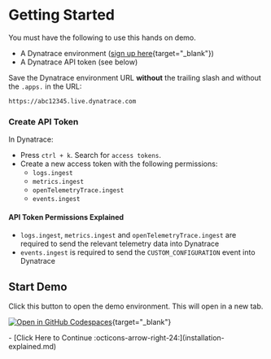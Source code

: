# Getting Started

You must have the following to use this hands on demo.

* A Dynatrace environment ([sign up here](https://dt-url.net/trial){target="_blank"})
* A Dynatrace API token (see below)

Save the Dynatrace environment URL **without** the trailing slash and without the `.apps.` in the URL:

```
https://abc12345.live.dynatrace.com
```

### Create API Token

In Dynatrace:

* Press `ctrl + k`. Search for `access tokens`.
* Create a new access token with the following permissions:
    * `logs.ingest`
    * `metrics.ingest`
    * `openTelemetryTrace.ingest`
    * `events.ingest`

#### API Token Permissions Explained
* `logs.ingest`, `metrics.ingest` and `openTelemetryTrace.ingest` are required to send the relevant telemetry data into Dynatrace
* `events.ingest` is required to send the `CUSTOM_CONFIGURATION` event into Dynatrace

## Start Demo

Click this button to open the demo environment. This will open in a new tab.

[![Open in GitHub Codespaces](https://github.com/codespaces/badge.svg)](https://codespaces.new/dynatrace/obslab-log-problem-detection){target="_blank"}

<div class="grid cards" markdown>
- [Click Here to Continue :octicons-arrow-right-24:](installation-explained.md)
</div>